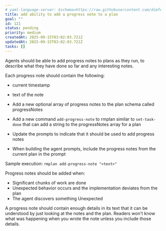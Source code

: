 ```yaml
---
# yaml-language-server: $schema=https://raw.githubusercontent.com/dimfeld/llmutils/main/schema/rmplan-plan-schema.json
title: add ability to add a progress note to a plan
goal: ""
id: 121
status: pending
priority: medium
createdAt: 2025-09-15T03:02:03.721Z
updatedAt: 2025-09-15T03:02:03.721Z
tasks: []
---
```


Agents should be able to add progress notes to plans as they run, to describe what they have done so far and any
interesting notes.

Each progress note should contain the following:
- current timestamp
- text of the note

- Add a new optional array of progress notes to the plan schema called progressNotes
- Add a new command `add-progress-note` to rmplan similar to `set-task-done` that can add a string to the progressNotes array for a plan
- Update the prompts to indicate that it should be used to add progress notes 
- When building the agent prompts, include the progress notes from the current plan in the prompt

Sample execution:
`rmplan add-progress-note "<text>"`

Progress notes should be added when:
- Significant chunks of work are done
- Unexpected behavior occurs and the implementation deviates from the plan
- The agent discovers something Unexpected

A progress note should contain enough details in its text that it can be understood by just looking at the notes
and the plan. Readers won't know what was happening when you wrote the note unless you include those details.
